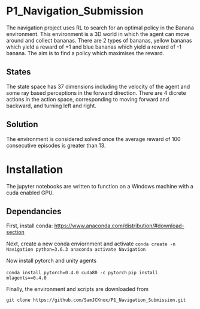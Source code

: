 # P1_Navigation_Submission

The navigation project uses RL to search for an optimal policy in the Banana environment. This environment is a 3D world in which the agent can move around and collect bananas. There are 2 types of bananas, yellow bananas which yield a reward of +1 and blue bananas which yield a reward of -1 banana. The aim is to find a policy which maximises the reward. 

## States
The state space has 37 dimensions including the velocity of the agent and some ray based perceptions in the forward direction. There are 4 dicrete actions in the action space, corresponding to moving forward and backward, and turning left and right.

## Solution
The environment is considered solved once the average reward of 100 consecutive episodes is greater than 13. 


# Installation
The jupyter notebooks are written to function on a Windows machine with a cuda enabled GPU. 

## Dependancies
First, install conda: https://www.anaconda.com/distribution/#download-section


Next, create a new conda enviornment and activate
`conda create -n Navigation python=3.6.3 anaconda
activate Navigation`

Now install pytorch and unity agents

`conda install pytorch=0.4.0 cuda80 -c pytorch`
`pip install mlagents==0.4.0`

Finally, the environment and scripts are downloaded from

`git clone https://github.com/SamJCKnox/P1_Navigation_Submission.git`

